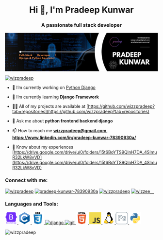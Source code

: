 <h1 align="center">Hi 👋, I'm Pradeep Kunwar</h1>
<h3 align="center">A passionate full stack developer</h3>

<img align="center" src="https://github.com/wizzpradeep/wizzpradeep/blob/main/pradeep-banner.png" />

<p align=" left"> <a href="https://twitter.com/wizpradeep" target="blank"><img
            src="https://img.shields.io/twitter/follow/wizpradeep?logo=twitter&style=for-the-badge"
            alt="wizpradeep" /></a>
</p>

- 🔭 I’m currently working on [Python Django](https://github.com/wizzpradeep?tab=repositories)

- 🌱 I’m currently learning **Django Framework**

- 👨‍💻 All of my projects are available at
[https://github.com/wizzpradeep?tab=repositories](https://github.com/wizzpradeep?tab=repositories)

- 💬 Ask me about **python frontend backend django**

- 📫 How to reach me **wizzpradeep@gmail.com, https://www.linkedin.com/in/pradeep-kunwar-78390930a/**

- 📄 Know about my experiences
[https://drive.google.com/drive/u/0/folders/15t6BoYTS9QlnH7DA_4SImuR32LkW8vVD](https://drive.google.com/drive/u/0/folders/15t6BoYTS9QlnH7DA_4SImuR32LkW8vVD)

<h3 align="left">Connect with me:</h3>
<p align="left">
    <a href="https://twitter.com/wizpradeep" target="blank"><img align="center"
            src="https://raw.githubusercontent.com/rahuldkjain/github-profile-readme-generator/master/src/images/icons/Social/twitter.svg"
            alt="wizpradeep" height="30" width="40" /></a>
    <a href="https://linkedin.com/in/pradeep-kunwar-78390930a" target="blank"><img align="center"
            src="https://raw.githubusercontent.com/rahuldkjain/github-profile-readme-generator/master/src/images/icons/Social/linked-in-alt.svg"
            alt="pradeep-kunwar-78390930a" height="30" width="40" /></a>
    <a href="https://instagram.com/wizzpradeep" target="blank"><img align="center"
            src="https://raw.githubusercontent.com/rahuldkjain/github-profile-readme-generator/master/src/images/icons/Social/instagram.svg"
            alt="wizzpradeep" height="30" width="40" /></a>
    <a href="https://discord.gg/wizzee__" target="blank"><img align="center"
            src="https://raw.githubusercontent.com/rahuldkjain/github-profile-readme-generator/master/src/images/icons/Social/discord.svg"
            alt="wizzee__" height="30" width="40" /></a>
</p>

<h3 align="left">Languages and Tools:</h3>
<p align="left"> <a href="https://getbootstrap.com" target="_blank" rel="noreferrer"> <img
            src="https://raw.githubusercontent.com/devicons/devicon/master/icons/bootstrap/bootstrap-plain-wordmark.svg"
            alt="bootstrap" width="40" height="40" /> </a> <a href="https://www.cprogramming.com/" target="_blank"
        rel="noreferrer"> <img src="https://raw.githubusercontent.com/devicons/devicon/master/icons/c/c-original.svg"
            alt="c" width="40" height="40" /> </a> <a href="https://www.w3schools.com/css/" target="_blank"
        rel="noreferrer"> <img
            src="https://raw.githubusercontent.com/devicons/devicon/master/icons/css3/css3-original-wordmark.svg"
            alt="css3" width="40" height="40" /> </a> <a href="https://www.djangoproject.com/" target="_blank"
        rel="noreferrer"> <img src="https://cdn.worldvectorlogo.com/logos/django.svg" alt="django" width="40"
            height="40" /> </a> <a href="https://git-scm.com/" target="_blank" rel="noreferrer"> <img
            src="https://www.vectorlogo.zone/logos/git-scm/git-scm-icon.svg" alt="git" width="40" height="40" /> </a> <a
        href="https://www.w3.org/html/" target="_blank" rel="noreferrer"> <img
            src="https://raw.githubusercontent.com/devicons/devicon/master/icons/html5/html5-original-wordmark.svg"
            alt="html5" width="40" height="40" /> </a> <a href="https://developer.mozilla.org/en-US/docs/Web/JavaScript"
        target="_blank" rel="noreferrer"> <img
            src="https://raw.githubusercontent.com/devicons/devicon/master/icons/javascript/javascript-original.svg"
            alt="javascript" width="40" height="40" /> </a> <a href="https://www.linux.org/" target="_blank"
        rel="noreferrer"> <img
            src="https://raw.githubusercontent.com/devicons/devicon/master/icons/linux/linux-original.svg" alt="linux"
            width="40" height="40" /> </a> <a href="https://www.photoshop.com/en" target="_blank" rel="noreferrer"> <img
            src="https://raw.githubusercontent.com/devicons/devicon/master/icons/photoshop/photoshop-line.svg"
            alt="photoshop" width="40" height="40" /> </a> <a href="https://www.python.org" target="_blank"
        rel="noreferrer"> <img
            src="https://raw.githubusercontent.com/devicons/devicon/master/icons/python/python-original.svg"
            alt="python" width="40" height="40" /> </a> </p>

<p><img align="center"
        src="https://github-readme-stats.vercel.app/api/top-langs?username=wizzpradeep&show_icons=true&locale=en&layout=compact"
        alt="wizzpradeep" /></p>
